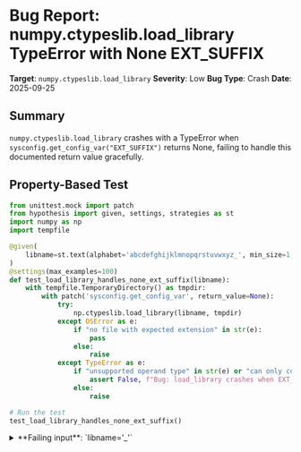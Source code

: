 # Bug Report: numpy.ctypeslib.load_library TypeError with None EXT_SUFFIX

**Target**: `numpy.ctypeslib.load_library`
**Severity**: Low
**Bug Type**: Crash
**Date**: 2025-09-25

## Summary

`numpy.ctypeslib.load_library` crashes with a TypeError when `sysconfig.get_config_var("EXT_SUFFIX")` returns None, failing to handle this documented return value gracefully.

## Property-Based Test

```python
from unittest.mock import patch
from hypothesis import given, settings, strategies as st
import numpy as np
import tempfile

@given(
    libname=st.text(alphabet='abcdefghijklmnopqrstuvwxyz_', min_size=1, max_size=10)
)
@settings(max_examples=100)
def test_load_library_handles_none_ext_suffix(libname):
    with tempfile.TemporaryDirectory() as tmpdir:
        with patch('sysconfig.get_config_var', return_value=None):
            try:
                np.ctypeslib.load_library(libname, tmpdir)
            except OSError as e:
                if "no file with expected extension" in str(e):
                    pass
                else:
                    raise
            except TypeError as e:
                if "unsupported operand type" in str(e) or "can only concatenate" in str(e):
                    assert False, f"Bug: load_library crashes when EXT_SUFFIX is None: {e}"
                else:
                    raise

# Run the test
test_load_library_handles_none_ext_suffix()
```

<details>

<summary>
**Failing input**: `libname='_'`
</summary>
```
Traceback (most recent call last):
  File "/home/npc/pbt/agentic-pbt/worker_/30/hypo.py", line 14, in test_load_library_handles_none_ext_suffix
    np.ctypeslib.load_library(libname, tmpdir)
    ~~~~~~~~~~~~~~~~~~~~~~~~~^^^^^^^^^^^^^^^^^
  File "/home/npc/miniconda/lib/python3.13/site-packages/numpy/ctypeslib/_ctypeslib.py", line 146, in load_library
    libname_ext.insert(0, libname + so_ext)
                          ~~~~~~~~^~~~~~~~
TypeError: can only concatenate str (not "NoneType") to str

During handling of the above exception, another exception occurred:

Traceback (most recent call last):
  File "/home/npc/pbt/agentic-pbt/worker_/30/hypo.py", line 27, in <module>
    test_load_library_handles_none_ext_suffix()
    ~~~~~~~~~~~~~~~~~~~~~~~~~~~~~~~~~~~~~~~~~^^
  File "/home/npc/pbt/agentic-pbt/worker_/30/hypo.py", line 7, in test_load_library_handles_none_ext_suffix
    libname=st.text(alphabet='abcdefghijklmnopqrstuvwxyz_', min_size=1, max_size=10)
               ^^^
  File "/home/npc/miniconda/lib/python3.13/site-packages/hypothesis/core.py", line 2124, in wrapped_test
    raise the_error_hypothesis_found
  File "/home/npc/pbt/agentic-pbt/worker_/30/hypo.py", line 22, in test_load_library_handles_none_ext_suffix
    assert False, f"Bug: load_library crashes when EXT_SUFFIX is None: {e}"
           ^^^^^
AssertionError: Bug: load_library crashes when EXT_SUFFIX is None: can only concatenate str (not "NoneType") to str
Falsifying example: test_load_library_handles_none_ext_suffix(
    libname='_',  # or any other generated value
)
```
</details>

## Reproducing the Bug

```python
import tempfile
from unittest.mock import patch

import numpy as np

# Mock sysconfig.get_config_var to return None (simulating missing EXT_SUFFIX)
with tempfile.TemporaryDirectory() as tmpdir:
    with patch('sysconfig.get_config_var', return_value=None):
        try:
            # This should crash with a TypeError
            np.ctypeslib.load_library('mylib', tmpdir)
        except Exception as e:
            print(f"Error type: {type(e).__name__}")
            print(f"Error message: {e}")
```

<details>

<summary>
TypeError when concatenating None with string
</summary>
```
Error type: TypeError
Error message: can only concatenate str (not "NoneType") to str
```
</details>

## Why This Is A Bug

This violates expected behavior because `sysconfig.get_config_var()` is explicitly documented in Python's standard library to return None when a configuration variable doesn't exist. The NumPy code fails to handle this documented return value properly.

The crash occurs in `/numpy/ctypeslib/_ctypeslib.py` at line 146:
```python
libname_ext.insert(0, libname + so_ext)
```

When `so_ext` is None (retrieved from line 144), Python cannot concatenate a string with None, causing a TypeError. The conditional check on line 145 (`if not so_ext == base_ext:`) evaluates to True when `so_ext` is None (since `None != base_ext`), allowing execution to reach the problematic concatenation.

The code shows intent to handle different EXT_SUFFIX values through its conditional logic, but overlooks the None case. This is a defensive programming failure - robust code should handle all documented return values without crashing.

## Relevant Context

- **Python sysconfig documentation**: States that `get_config_var()` returns None if the configuration variable is not found
- **Standard installations**: EXT_SUFFIX is typically set to values like `.cpython-313-x86_64-linux-gnu.so` on Linux systems
- **Edge case occurrence**: This bug manifests in custom Python builds or environments with incomplete configuration
- **Code location**: The bug is in numpy/ctypeslib/_ctypeslib.py, specifically in the `load_library` function
- **Impact**: While rare, the bug causes an uninformative TypeError instead of a clear error message about missing libraries

Documentation links:
- Python sysconfig: https://docs.python.org/3/library/sysconfig.html#sysconfig.get_config_var
- NumPy ctypeslib: https://numpy.org/doc/stable/reference/routines.ctypeslib.html

## Proposed Fix

```diff
--- a/numpy/ctypeslib/_ctypeslib.py
+++ b/numpy/ctypeslib/_ctypeslib.py
@@ -142,7 +142,7 @@ def load_library(libname, loader_path):
                 base_ext = ".dll"
             libname_ext = [libname + base_ext]
             so_ext = sysconfig.get_config_var("EXT_SUFFIX")
-            if not so_ext == base_ext:
+            if so_ext is not None and so_ext != base_ext:
                 libname_ext.insert(0, libname + so_ext)
         else:
             libname_ext = [libname]
```